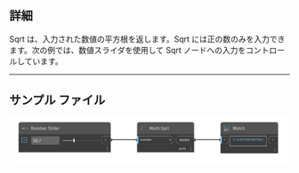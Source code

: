 ## 詳細
Sqrt は、入力された数値の平方根を返します。Sqrt には正の数のみを入力できます。次の例では、数値スライダを使用して Sqrt ノードへの入力をコントロールしています。
___
## サンプル ファイル

![Sqrt](./DSCore.Math.Sqrt_img.jpg)

